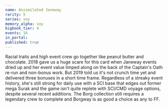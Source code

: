 ```yaml
---
name: Assimilated Janeway
rarity: 5
series: voy
memory_alpha: voy
bigbook_tier: 4
events: 16
in_portal:
published: true
---
```


Racial traits and high event crew go together like peanut butter and chocolate. 2018 gave us a huge scare for this card when Janeway events dried up and her event value limped along on the back of the Captain's Oath re-run and non-bonus work. But 2019 told us it's not crunch time yet and delivered three bonuses in a short time frame. Regardless of a streaky event history, she's still strong for daily use with a SCI base that edges out former mega Surak and the game isn't quite replete with SCI/CMD voyage options, despite several recent additions. The Borg collection still requires a legendary crew to complete and Borgway is as good a choice as any to FF.
